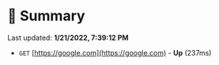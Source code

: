# 📖 Summary
Last updated: **1/21/2022, 7:39:12 PM**

- `GET` [https://google.com](https://google.com) - **Up** (237ms)
